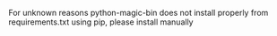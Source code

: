 For unknown reasons python-magic-bin does not install properly from requirements.txt using pip, please install manually